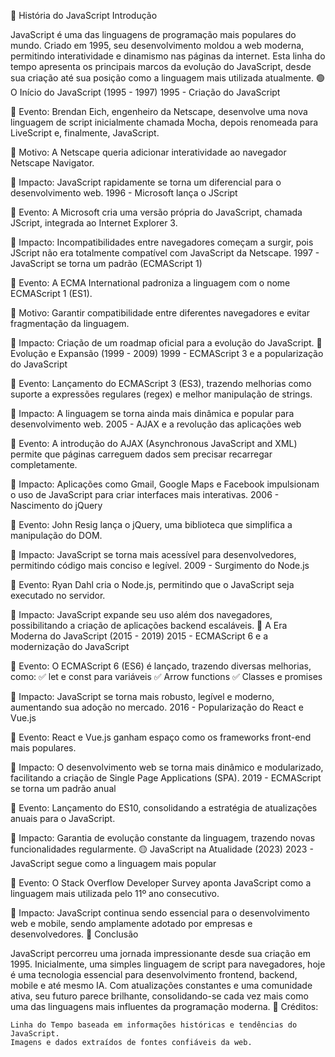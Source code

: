 📜 História do JavaScript
Introdução

JavaScript é uma das linguagens de programação mais populares do mundo. Criado em 1995, seu desenvolvimento moldou a web moderna, permitindo interatividade e dinamismo nas páginas da internet. Esta linha do tempo apresenta os principais marcos da evolução do JavaScript, desde sua criação até sua posição como a linguagem mais utilizada atualmente.
🟢 O Início do JavaScript (1995 - 1997)
1995 - Criação do JavaScript

🔹 Evento: Brendan Eich, engenheiro da Netscape, desenvolve uma nova linguagem de script inicialmente chamada Mocha, depois renomeada para LiveScript e, finalmente, JavaScript.

🔹 Motivo: A Netscape queria adicionar interatividade ao navegador Netscape Navigator.

🔹 Impacto: JavaScript rapidamente se torna um diferencial para o desenvolvimento web.
1996 - Microsoft lança o JScript

🔹 Evento: A Microsoft cria uma versão própria do JavaScript, chamada JScript, integrada ao Internet Explorer 3.

🔹 Impacto: Incompatibilidades entre navegadores começam a surgir, pois JScript não era totalmente compatível com JavaScript da Netscape.
1997 - JavaScript se torna um padrão (ECMAScript 1)

🔹 Evento: A ECMA International padroniza a linguagem com o nome ECMAScript 1 (ES1).

🔹 Motivo: Garantir compatibilidade entre diferentes navegadores e evitar fragmentação da linguagem.

🔹 Impacto: Criação de um roadmap oficial para a evolução do JavaScript.
🔵 Evolução e Expansão (1999 - 2009)
1999 - ECMAScript 3 e a popularização do JavaScript

🔹 Evento: Lançamento do ECMAScript 3 (ES3), trazendo melhorias como suporte a expressões regulares (regex) e melhor manipulação de strings.

🔹 Impacto: A linguagem se torna ainda mais dinâmica e popular para desenvolvimento web.
2005 - AJAX e a revolução das aplicações web

🔹 Evento: A introdução do AJAX (Asynchronous JavaScript and XML) permite que páginas carreguem dados sem precisar recarregar completamente.

🔹 Impacto: Aplicações como Gmail, Google Maps e Facebook impulsionam o uso de JavaScript para criar interfaces mais interativas.
2006 - Nascimento do jQuery

🔹 Evento: John Resig lança o jQuery, uma biblioteca que simplifica a manipulação do DOM.

🔹 Impacto: JavaScript se torna mais acessível para desenvolvedores, permitindo código mais conciso e legível.
2009 - Surgimento do Node.js

🔹 Evento: Ryan Dahl cria o Node.js, permitindo que o JavaScript seja executado no servidor.

🔹 Impacto: JavaScript expande seu uso além dos navegadores, possibilitando a criação de aplicações backend escaláveis.
🔴 A Era Moderna do JavaScript (2015 - 2019)
2015 - ECMAScript 6 e a modernização do JavaScript

🔹 Evento: O ECMAScript 6 (ES6) é lançado, trazendo diversas melhorias, como:
✅ let e const para variáveis
✅ Arrow functions
✅ Classes e promises

🔹 Impacto: JavaScript se torna mais robusto, legível e moderno, aumentando sua adoção no mercado.
2016 - Popularização do React e Vue.js

🔹 Evento: React e Vue.js ganham espaço como os frameworks front-end mais populares.

🔹 Impacto: O desenvolvimento web se torna mais dinâmico e modularizado, facilitando a criação de Single Page Applications (SPA).
2019 - ECMAScript se torna um padrão anual

🔹 Evento: Lançamento do ES10, consolidando a estratégia de atualizações anuais para o JavaScript.

🔹 Impacto: Garantia de evolução constante da linguagem, trazendo novas funcionalidades regularmente.
🟡 JavaScript na Atualidade (2023)
2023 - JavaScript segue como a linguagem mais popular

🔹 Evento: O Stack Overflow Developer Survey aponta JavaScript como a linguagem mais utilizada pelo 11º ano consecutivo.

🔹 Impacto: JavaScript continua sendo essencial para o desenvolvimento web e mobile, sendo amplamente adotado por empresas e desenvolvedores.
🔮 Conclusão

JavaScript percorreu uma jornada impressionante desde sua criação em 1995. Inicialmente, uma simples linguagem de script para navegadores, hoje é uma tecnologia essencial para desenvolvimento frontend, backend, mobile e até mesmo IA. Com atualizações constantes e uma comunidade ativa, seu futuro parece brilhante, consolidando-se cada vez mais como uma das linguagens mais influentes da programação moderna.
📝 Créditos:

    Linha do Tempo baseada em informações históricas e tendências do JavaScript.
    Imagens e dados extraídos de fontes confiáveis da web.
